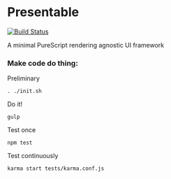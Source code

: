 Presentable 
====

[![Build Status](https://travis-ci.org/CapillarySoftware/Presentable.svg?branch=develop)](https://travis-ci.org/CapillarySoftware/Presentable)

A minimal PureScript rendering agnostic UI framework


### Make code do thing:

Preliminary
```
. ./init.sh
```

Do it!
```
gulp
```

Test once
```
npm test
```

Test continuously
```
karma start tests/karma.conf.js
```
